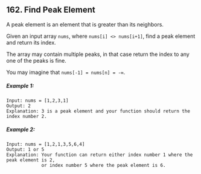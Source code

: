 ## 162. Find Peak Element

A peak element is an element that is greater than its neighbors.

Given an input array ```nums```, where ```nums[i] <> nums[i+1]```, find a peak element and return its index.

The array may contain multiple peaks, in that case return the index to any one of the peaks is fine.

You may imagine that ```nums[-1] = nums[n] = -∞```.

##### Example 1:
```
Input: nums = [1,2,3,1]
Output: 2
Explanation: 3 is a peak element and your function should return the index number 2.
```
##### Example 2:
```
Input: nums = [1,2,1,3,5,6,4]
Output: 1 or 5
Explanation: Your function can return either index number 1 where the peak element is 2,
             or index number 5 where the peak element is 6.
```